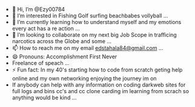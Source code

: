 - 👋 Hi, I’m @Ezy00784
- 👀 I’m interested in Fishing Golf surfing beachbabes vollyball ...
- 🌱 I’m currently learning how to understand myself and my emotions every act has a re action ...
- 💞️ I’m looking to collaborate on my next big Job Scope in trafficing narcotics across the Globe and some ...
- 📫 How to reach me on my email edstahala84@gmail.com                   ... 
- 😄 Pronouns: Accomplishment First Never
- Freelance of speach  ...
- ⚡ Fun fact: In my 40's starting how to code from scratch geting help online and my own networking enjoying the journey im on
-  If anybody can help with any information on coding darkweb sites for full logs and bins cc's and cc clone carding im learning from scrach so anything would be kind ...

<!---
Ezy00784/Ezy00784 is a ✨ special ✨ repository because its `README.md` (this file) appears on your GitHub profile.
You can click the Preview link to take a look at your changes.
--->

